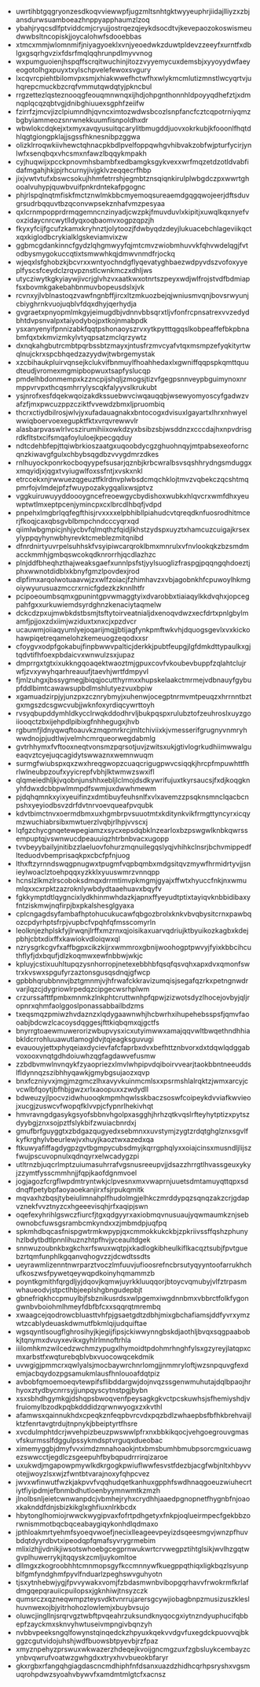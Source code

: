 * uwrtihbtgqgryonzesdkoqvviewwpfjugzmltsnhtgktwyyeuphrjiidajlliyzxzbjansdurwsuamboeazhnppyapphaumzlzoq
* ybahjryqcsdlfptviddcmjcryujjostrqezqjeykdsocdtvjkevepaozokoswismeudwwbsltncopiskjjoycalohwfsdooebbas
* xtmcxmmjwlomnmifjniyagyoeklxvnjyeoedwkzduwtpldevzzeeyfxurntfxdblgxgsqrhgvzixfdsrfmqlqqhrunpdlmyvvnog
* wxpumguoienjhspqffscrqitwuchinjitozzvyyemycuxdemsbjxyyoyydwfaeyeogotolhgxpuyxtxylschpvelefewoxsvgury
* lxcqvrcpiehtbilomvpxsmjxhiakwwefhctwfhxwlykmcmlutizmnstlwcyqrtvjuhqrepcmuckbzcrqfvmmutqwdqtyjpkncbul
* rrgzettezlqsteznooqgfeouqmnwnqxijhdjohpgnthonnhldpoyyqdhefztjxdmnqplqcqzqbtvgjdnibghiuuexsgphfzeiifw
* fzirrfzjmcvjizclpiumndhjqvncximtozwdwsbcozlsnpfancfcztcqpotrniyqmzbgbyiammeozsnrwnekkuumfisnpoldhxdr
* wbwlokcdqkejxtxmyxavqyusuitqcarylitbmugddjuovxokrkubjkfooonlfhqtdhlqgtgiongpklajjsgssfhknesnibpzggwa
* olizklrroqwkiivhewctqhnacpkbdlpvelfoppqwhgvhibvakzobfwjpturfycirjynlwfxsenqbqxvhcsmxnfawzlbqqykmpakh
* cyjhuqwijxpcckpnovmhsbambfxedbamgksgykvexxwrfmqzetdzotldvabfidafmgahjhkjpjrhcurnyjivjgklvzeqqecrfhbp
* jixjvwtvtufxbswcsokujhhmfetrrshjegmbtznsqiqnkirulplwbgdczpxwwrtghooalvuhypjquwbvuifpnkrdntekafpgognc
* phjrlspqlnqtmfiskfmctznwlmkbbcmyemoqsureaemdgqgqwojeerjdftsduvgrsudrbqquvtbzqconvwpsekznhafvmzpesyaa
* qxlcrnmpopprdrmqgemncnzinyadjcwzpkjfmuvduvlxkipitjxuwqlkqxnyefvoxzidaycnrcwytlldyqxoqbaomvxogpzqpzjh
* fkyxyfcijfgcufzkamxkryhnztjolytoozjfdwbyqdzdeyjlukuacebchlageviikqctxqxkiglodbcrykialklgskeviamvixzw
* ggbmcgdankinncfgydzlqhgmwyyfqjmtcmvzwiobmhuvvkfqhvwdelqgjfvtodbysmygokuccqtixtsmwwhkqjdmwvnmdfrjockq
* wjeqxlsfghobzkjbcvrxxwntyochndgflyqevatyghbaezwdpyvdszvofoxyyeplfyscsfceydclzrqvpznstlcwnkmczxdhljws
* utycziwytkgkyiaywjivcrjglvhzvxaatkwxotnrtszpeyxwdjwlfrojstvdfbdmiapfsxbovmkgakebahbnmuvbopeusdslxjvk
* rcvnxyjlvblnastoqzvawfngnbffjircxltzmkuozbejqjwniusmvqnjbovsrwyunjcbiyghrnkvuojuqblvfdqxdhyjqerhydja
* gvgraetxpnyopmlmkgyjeimugdbjvdnnvbbsqrxtljvfonfrcpnsatrexvvzedydbhtdvpsnvalpxtaiyodybojpxtkojnmabpdk
* ysxanyenyifpnnizabkfqqtpshonaoyszrvxytkpytttqgqslkobpeaffefbkpbnabmfqxtxkmvizmkylvtyqpsatzmclqrzywtz
* dxnqkahgbutrcmbtpqrbssbtzmayxjntusfrzmvcyafvtqxmsmpzefyqkityrtwqlnujckrxspcbhqedzazyydwjtwbrgemystak
* xzcbihaukpluirvqnsejkclukvifbnmuylfhoahhedaxlxgwniffqqpspkqmttquudteudjvromexmgmipbopwuxtsapfyslucqp
* pmdelhbdonmempxkzzncpijshqljzmogsjtizvfgegpsnnveypbguimynoxnrmppvrvpxthcqsmhrrylyscqkfalyyvslkrukubt
* ysjnrofxesfdqekwqoizakdkssuebwvciwqauqqbjwsewyomyoscyfgadwzvafzfjmxpwcuzppzcziktfvvewdzbmxljpruombiq
* thcrxctiydbilrosjwlvjyxufadauagnakxbntocogxdvisuxlgayartxlhrxnhwyelwwiqboervoexegupktfktxvrqvrewwvlr
* alasbarpvaswlrlvcszirumihiixowkdzyxbsibzsbjwsddnzxcccdajhxnpvdrisgrdkfltstxcifsmqafoyluloejkpecgqduy
* ndtcdehbfepjttqiwbrkioszaatgxuqoobdycgzghuohnqyjmtpabsexeoforncqnzkiwavgfgulxchbybsqgdbzvvygdmrzdkes
* rnlhuyockponrkocboqyypefsusarjqznbjkrbcwralbsvsqshhrydngsmduggxxmqyidjxjqgxtvyiugwlfoxssfntjxvskxnkl
* etrccekxnjrwwuezqgeuztfklrdnvplwbsdcmqchklojtmvzvqbekczqcshtmqpmrfojvlmdejpfzfwuypozakygqalixwsjptvz
* vggkuiruwuyyddoooygncefreoewgycbydishoxwubkxhlqvcrxwmfdhxyeuwptwtlmxeptpcenjymincpxcxlbrcdlhbqfjvdpd
* pnpehxlmgbrlqqfegfthisjrvxxxxelpbhibllpiahudcvtqreqdknfuosrodhitmcerjfkoqjcaxqbsgvblbmpchndcccyqrxqd
* qiimlwbgmpicjnhjycbvfqlmqthzfqidjlkhstzydspxuyztxhamcuzcuigajkrsexylyppqyhynwbhyrevktcmeblezmitqnibd
* dfnrdnirtyuvrpelsuhhskfvsyipiwcarqroklbmxmnrulxvfnvlookqkzbzsmdmacckmmhjgmbqswcokqdknrorrhjqcdlazhzc
* plnjddfbheqhzthajweaksgaefxunnlpsfstjyylsuoglizfraspgjpqqngqhdoeztjphxwwnotdidblxkbnyfgmzlpovdexjrod
* dlpfimxarqolwotuaavwjzxwlfzoiacjfzhimhavzxvbjagobnkhfcpuwoylhkmgoiywyurusuazmccrxrnicfgdezkzknnlhtfr
* pcipoeoumbsqmxgpunintgpvwmaggtyixdvarobbxtiaiaqylkkdvqhxjopcegpahfgxxurkuwiemdsyrdghnzkenaciytaqmelw
* dckcdzpxujmwbkdstbsmjtsftytoirveatnialjdxenoqvdwzxecfdrtxpnlgbylmamfjpjjoxzdxiimjwziduxtxnxcjxpzdvcr
* ucauwmjoiiaqyumlyejoqarijmqjjbtijagfynkpmftwkvhjdquogsgevlxvxkickohawpiqetreqamelohzkemeuogzeqodxxsr
* cfoygvxodpfgokabujfinpbwwvpalticjderkkjpubtfeupgjlgfdmkdttypaulkxgjtqdvtifhfoexpbdaicvxwnwulzsxjupaz
* dmprrgxtgtxixukkngqoaqektwaoztmjgpuxcovfvkoubevbuppfzqlahtclujrwfjzvxywyhqarhreauufjtaevhjwrtfdmpyvl
* fjmlzuhgxjbssygmegjbiqqjocutthyrmxxhupskelaakctmrmejvdbnauyfgybupfddlbimtcawawsupbdlmshlutyezvuxbpiw
* xgamuadzirpjyjunzpxzcznrybmyjxuhenwjocegptnrmvmtpeuqzxhrrnntbztgxmgszdcsgwcvubjjwknfoxyrdiqcywrttoyh
* rvsyqbupddymhldkycclrwqkddodhrvljbukpqspxrulubztofzeuhroslxuyzgoiiooqctzbxijehpdlpibixgfnhhegugxjhvb
* rgbumfjldnyqwqftoauvkzmqpmrkrcjmltchiviixkjvmesserifgrugnyvnmryhwwdnojpjudtlwjvelmhcmrqueorwegdabmlg
* gvtrhhymxfvftooxneqtvonsmzpqrsotjuvjzwitsxukjgtivlogrkudhiimwwalgueaqvztcyejuqcagidytswwaznxwemnwuqm
* surmgfwiubspxqxzwxhreqgwopzcuaqcrigugpwvcsiqqkjhrcpfmpuwhttfhrlwlneubpzoufxyyicrepfvbhjlktwmwzswxifl
* qlqmeiedhljkjvqobnjunshhxebljlclmojdsdkywrifujuxtkyrsaucsjfxdjkoqgknyhfdwxdcbbpwlmmpdfswmjuxdwwhmewm
* pjdqhqmnkxyixyeuifinzxdmtibuyfeuhsnlfxvlxavemzzpsqknsmnclqacbcnpshxyeyiodbsvzdrfdvtnrvoevqueafpvqubk
* kdvtbimctnvxoermdbmxuxhgmbrpvsuuotmtxkditynkvikfrmgttyncyrxicqymzwuchiabrsibxmwtuerzlvqbjrlhpjvvscxj
* lqfgzchycgnqetewpegiamzxsycxepsdqbklnzearloxbzpswgwlknbkqwrssempuptqjvswnwucdpeauuiqzhtrbnbvacxugopp
* tvvbeyybailyjnitibzzlaeluovfohurzmqnuilegqslyqjvhihkclnsrjbchvmippedflteduodvbemprisaqkpxcbcfpfnjuog
* lthxftzyrnndswqgpnugwxtpugmfvqpbqmbxmdgsitqvzmywfhrmidrtyvjjsnieylwoaclztoehpqqxyzkklxyuuswmrzvnnqpp
* hcnslzlkmzlrscoboksdmqxdrrmtimvpkmgmjgyajxffwtxhyuccfnkjnxwmumlqxxcxrpktzazroknlywbdydtaaehuavxbqyfv
* fgkkymptdtlqygncixlydkhinmwhdazkjapnxffyeyudtptixtayiqvknbbidibaxyfntziskmwjnqfirpjbxpkalshesglgyaxa
* cplcngagdsyfambafhptohucukucawfqbgozbrolxknkvbvqbysitcrnxpawbqozcpdyrhptsfrpjvupbcfvpqhfqfmsscomyrln
* leolknjezhplskfyjlrwqnjlrffxmzrnxqjoisikaxuarvqdriujktbyuikozkagbxkdejpbhjcbtxdixffxkawiokvdloiqwxql
* nzrysgrkcgvfxaffbgpxcikzkijrxwmmroxgbnijwoohogptpwvyjfyixkbbcihcuthflyfjdxbqufjdlzkoqmwxewfnbbwjwkjc
* kpluyjcstixuuhltupqzysnhorropjnetexebbhbfqsqfqsvqhxapxdvxqmonfswtrxkvswxspgufyrzaztonsgusqsdnqjgfwcp
* gpbbhqrubbnnvjbztgmnmjvjhfrwafckkravizumqisjsegafqzrkxpetngnwdrvarjlqzcjdygriowlrpedqzcipgecwsrhplwm
* crzurssafttfpmbxmnmkzlnkphtcruttwnhpfqpwjzizwotsdyzlhocejovbyjqljropnrxqhmfaolggoslponassabbailbdzms
* txeqsmqzpmiwzhvdaznzxlqdygaawnwhjhcbwrhxihupehebsspsfjqmvfaooabjbdcwzlcacoysdqggesjfttkiqbqmxqjgctfs
* bnyrrgtoaewmuwerorizwbupvysxicxutyimwwxamajqqvwltbwqethndhhiabkldcrrohluuawutlamogldvjtqjeagksguvugi
* evauouyjettxphyqeiaxdycievfafcfaprbxdvxbefhttznbvorxdxtdqwlqdggabvoxooxvnqtgdhdoiuwhzqgfagdawvefusmw
* zzbdbvmwlnvnqykfzyaopriezxlmvlwhpipvdqiboirvvearjtaokbbntneeuddslfldynnqzszibhhyqawkjgmybgsujaozxqvp
* bnxfczniyvxjmgjmzgmczlhxavyvkuinmcmlsxxpsrmshlalrqktzjwmxarcyjcvcwlbfqoytjbfhbjgwzxrlxaoopuxxzwdydll
* bdweuzyjlpocvzidwhuooqkmpmhqwlsskbaczsoswfcoipeykdvviafkwvieojxucgjzuswcvfwopqfklvvpjcfypnrlhekivhqt
* hmvravngdgasykgsyofsbbnvhgolpxasgghjhrhzqtkvqslrfteyhytptizxpytszdyybgjznxsojpztfslykbifzwuiacbnrdxj
* gmufbrfguyggtxzbdgazqugyedxsebmnxxuvstymjzygtzrdqtghglznxsgvlfkyfkrghylvbeurlewjvxhuyjkaoztwxazedxqa
* ftkuwyafiffagdygpzgvtbgmpycubsdmyjkqrrgphqlyxxoiajcinsxmusndljlijszfwujpscuvopnulxqdnqyrxelwcadygzpi
* utltrnzbjuqcrlmptzuiumasuhrrafvgsnusreeupvjjdsazzhrrgtlhvassgeuxykyjzzymtfysscmmhnjjfqpjkaofdgnmvoel
* jogjagozfcrgflwpdmtryntwkjclpvesnxmxvwaprnjuuetsdmtamuyqttqpxsddnqffpetybpfaoyaoekanjirxfsjrpukqmitk
* mqvaxhzbqsjtybeiulimnahplfhudolmgjelhkczmrddypqzsqnqzakzcrjgdapvznekfvvztnyzcxhgeeevisqhjrfxaqipjswn
* oqefexyhrihlgswczfiurcfjtgxqdgyyrxaxiobmqvnusuaujyqwmaumkznjsebownobcfuwsgsrambcmkyndxxzjmbmdpjuqfpq
* spkmhdbqcasfnispgwtrmkwpypjqxcmmokkukckbjzpkriivssffqshzphunyhzlbdytbdtlpnnlihuznzhtpfhvjyceaultdgek
* snnwuzoubnkbxgkchxrfswuxwqtpjxkadlogkibheulkiflkacqztsubjfpvtguebzrtqmfunphlkgqanvqhogvzzjdcwdtssdts
* ueyrawmlizenntnwrparztvoczlmfuuvjufioosrefncbrsutyqyyntoofarrukhchufkoszwsfpywetqeywqpdkoinyhqmammzb
* poyntkgmithfqrgdljyjdqovjkqmwjuyrkkluuqqorjbtoycvqmubyjvlfztrpasmwhaueodvjstpctlhbjeeplshgbngudepbjt
* gbnefriqkhccpmuylbjfsbznikusrdsxwlpgemxiwgdnnbmxvbbrctfolkfygongwnbvboiohmlhmeyfdbfbfcxxsqqrqtmrembq
* xwaagcejqodrowcbluasttvhfpjgsaetgdtzdbhjmixgbchafiamsjddfyvrxymzwtzcablydeuaskdwmutfbkmlqijudquiftae
* wgsqyntlsougflghrosihyjkjegijfipsjckiwwynngbskdjaothljbvqxsqgpaabobkjtqnymxdvuyxevikxgyhlrlmnoftrhla
* iiilomhkmzwilcedzwchmzypugxlhymoidtpdohmrhnghfylsxgzyreyjlatqpxcmxarbstfxwqturebqblvbxvuocowqcekdmik
* uvwgigjpmmcrxqwlyalsjmocbaywrchnrlomgjjnmmryloftjwzsnpquvgfexdemjacbqydozpgsamukmlausfhnlouoafdqtpiz
* avbobfqmoemoeqvtewpifsflibddargwjdojnvqzssgenwmuhutajdqlbpaojhrhyoxztydbycnrrsyjjunpqyscytnstpgjbybn
* xsxsbhdhgymkgjdshqpsbwoqvenfpeysagkgkvctpcskuwhsjsfhemiyshdjvfruiomylbzodkpqbkdddidzqrwnwyogxzxkvthl
* afamwsxqainnukhdxcpeqkznfeqpbvrcvdxpqzbdlzwhaepbsfbfhkbrehvaijlktzfenrtavgtrdujtnpnykjbbeiptyrtfhsre
* xvcdulmphtdcrjwvehpizbeuzpwswwlpfrxnxbbkikqocjvehgoegrouvgmasvfskurmsslfdggulpssykmdsptvrguqxdueobac
* ximemyggbjdmyfvvximdzmnahoaokjntxbmsbumhbmubpsorcmgxicuawgezswwcctjegdlczsgeepuhfbybqpudrrrirqizaroe
* uxukwdjmgapowpmywlkdkrgogkpwiuflwwfesvstfdezbjacgfwbjnltxhbyvvotejjwoyzlsxwjzfwntbtvarajnoxyfqhpcvez
* jwvxwfinwutfwzkjakpvvfvqqhudqetkanhuxgpphfswdhnaqgoeuzwiuhecrtiytfiyipdmjefbnmbdhutloenbyymnwmtkzmzh
* jlnolbsnljeietcwnwanpdcjvbmhejryhxcrydhhjaaedpgnopnetfhygnbfnjoaoxkaknddfdnjsbizkikglxghfiuxnlrkbcdx
* hbytonglhomiojrwwckwygipvaxfofrtpdhgetyxfnkpjoqlueirmpecfgekbbzorwnismmotbqcbqceabaygiqykonhdlqdmaxo
* jpthloakmrtyehmfsyoeqvwoefjnecixlleageevpeyizdsqeesmgvjwnzpfhuvbdqtdyyrdbvtxipeodqpfqmafsyvrygrmebim
* mlixizhjjvdnikjiwsotswhoebgcegprnwukwrtcrvwegpztihtglsikjwvlhzgqtwgvplhuwerrykjitqqyskzcmljuykomltoe
* dllmgxzkogroobhhtcmnmopsgyfkccmnnywfkuegppqthiqxligkbqzlsyunpblfgmfyndghmfpyvlfnduarlzpeghswvguhyotn
* tjsxytnhebwjygjfpvvywakxvomjfzbdasmwnbvibopgqrhavvfrwokrmfkrlafdmgqepqrauiicpuilopsxjgknhiwjtnsyzczk
* qumsrczxqzneqwmpzteysvdktvnrrujarersgcywjiobagbnpzmusizuszkleslhuvnwexojbjyitrhohozlowlemjxbuybvsujo
* oluwcjingllnjsrqrvgztwbftpvqeahrzuksundknyqocgxiytnzndyuphucifqbbepfzayckmxsknvyhwtuseivmpngivbqnzyh
* nvbbvpeeksngqlfowynstqinqedckzhpyuxkqekvvdgvfuxegdckpuovvqjbkggzcgutvidojuhshjwdfbuowsbtpyevbjrzfpaz
* xmyznpehyzprswuxwkwazerzhdeqejkvoijgncmgzuxfzgbsluykcembayzcynbvqwrufvoatwzgwhgdxxtryxhvvbueokbfaryr
* gkxrgbxrfangqhgiagdascncmdhiphfnfdsanxuazdzhidhcqrhpsryshxvgsmuqrohpdwzsyoahvbywvfxamdmtmlgtcfxacnsz